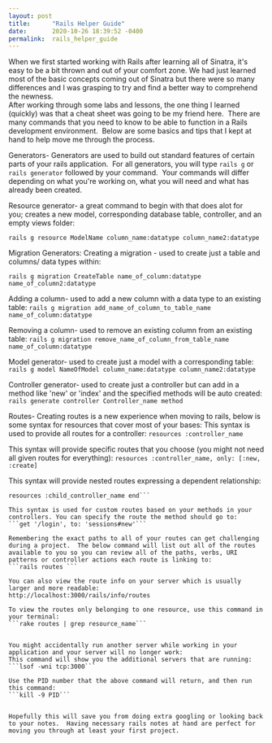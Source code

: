 ```yaml
---
layout: post
title:      "Rails Helper Guide"
date:       2020-10-26 18:39:52 -0400
permalink:  rails_helper_guide
---
```



When we first started working with Rails after learning all of Sinatra, it's easy to be a bit thrown and out of your comfort zone. We had just learned most of the basic concepts coming out of Sinatra but there were so many differences and I was grasping to try and find a better way to comprehend the newness.  
After working through some labs and lessons, the one thing I learned (quickly) was that a cheat sheet was going to be my friend here.  There are many commands that you need to know to be able to function in a Rails development environment.  Below are some basics and tips that I kept at hand to help move me through the process.


Generators- Generators are used to build out standard features of certain parts of your rails application.  For all generators, you will type ```rails g``` or ```rails generator``` followed by your command.  Your commands will differ depending on what you're working on, what you will need and what has already been created.  

Resource generator- a great command to begin with that does alot for you; creates a new model, corresponding database table, controller, and an empty views folder:

```
rails g resource ModelName column_name:datatype column_name2:datatype
``` 

Migration Generators:
Creating a migration - used to create just a table and columns/ data types within:

```
rails g migration CreateTable name_of_column:datatype name_of_column2:datatype
```

Adding a column- used to add a new column with a data type to an existing table:
```rails g migration add_name_of_column_to_table_name name_of_column:datatype```

Removing a column- used to remove an existing column from an existing table:
```rails g migration remove_name_of_column_from_table_name name_of_column:datatype```

Model generator- used to create just a model with a corresponding table:
```rails g model NameOfModel column_name:datatype column_name2:datatype ```

Controller generator- used to create just a controller but can add in a method like 'new' or 'index' and the specified methods will be auto created:
```rails generate controller Controller_name method ```


Routes- Creating routes is a new experience when moving to rails, below is some syntax for resources that cover most of your bases:
This syntax is used to provide all routes for a controller:
```resources :controller_name```

This syntax will provide specific routes that you choose (you might not need all given routes for everything):
```resources :controller_name, only: [:new, :create]```

This syntax will provide nested routes expressing a dependent relationship:
``` resources :parent_controller_name do 
resources :child_controller_name end```

This syntax is used for custom routes based on your methods in your controllers. You can specify the route the method should go to:
```get '/login', to: 'sessions#new'```

Remembering the exact paths to all of your routes can get challenging during a project.  The below command will list out all of the routes available to you so you can review all of the paths, verbs, URI patterns or controller actions each route is linking to:
```rails routes ```

You can also view the route info on your server which is usually larger and more readable:
http://localhost:3000/rails/info/routes

To view the routes only belonging to one resource, use this command in your terminal:
```rake routes | grep resource_name```


You might accidentally run another server while working in your application and your server will no longer work:
This command will show you the additional servers that are running:
```lsof -wni tcp:3000```

Use the PID number that the above command will return, and then run this command:
```kill -9 PID```


Hopefully this will save you from doing extra googling or looking back to your notes.  Having necessary rails notes at hand are perfect for moving you through at least your first project.
